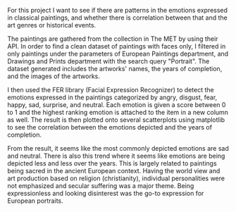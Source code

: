 For this project I want to see if there are patterns in the emotions expressed in classical paintings, and whether there is correlation between that and the art genres or historical events. 

The paintings are gathered from the collection in The MET by using their API. In order to find a clean dataset of paintings with faces only, I filtered in only paintings under the parameters of European Paintings department, and Drawings and Prints department with the search query "Portrait". The dataset generated includes the artworks' names, the years of completion, and the images of the artworks. 

I then used the FER library (Facial Expression Recognizer) to detect the emotions expressed in the paintings categorized by angry, disgust, fear, happy, sad, surprise, and neutral. Each emotion is given a score between 0 to 1 and the highest ranking emotion is attached to the item in a new column as well. The result is then plotted onto several scatterplots using matplotlib to see the correlation between the emotions depicted and the years of completion. 

From the result, it seems like the most commonly depicted emotions are sad and neutral. There is also this trend where it seems like emotions are being depicted less and less over the years. This is largely related to paintings being sacred in the ancient European context. Having the world view and art production based on religion (christianity), individual personalities were not emphasized and secular suffering was a major theme. Being expressionless and looking disinterest was the go-to expression for European portraits. 